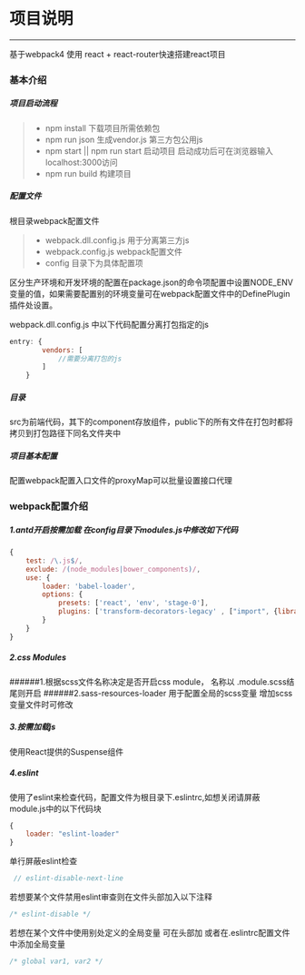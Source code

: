 # 项目说明
------
基于webpack4 使用 react + react-router快速搭建react项目

### 基本介绍

##### 项目启动流程
>* npm install 下载项目所需依赖包
>* npm run json 生成vendor.js 第三方包公用js
>* npm start || npm run start 启动项目 启动成功后可在浏览器输入 localhost:3000访问
>* npm run build 构建项目

##### 配置文件
根目录webpack配置文件
>* webpack.dll.config.js 用于分离第三方js
>* webpack.config.js webpack配置文件
>* config 目录下为具体配置项

区分生产环境和开发环境的配置在package.json的命令项配置中设置NODE_ENV变量的值，如果需要配置别的环境变量可在webpack配置文件中的DefinePlugin插件处设置。

webpack.dll.config.js 中以下代码配置分离打包指定的js
```javascript
entry: {
        vendors: [
            //需要分离打包的js
        ]
    }
```

##### 目录
src为前端代码，其下的component存放组件，public下的所有文件在打包时都将拷贝到打包路径下同名文件夹中


##### 项目基本配置
配置webpack配置入口文件的proxyMap可以批量设置接口代理


### webpack配置介绍

##### 1.antd开启按需加载 在config目录下modules.js中修改如下代码
```javascript
{
    test: /\.js$/,
    exclude: /(node_modules|bower_components)/,
    use: {
        loader: 'babel-loader',
        options: {
            presets: ['react', 'env', 'stage-0'],
            plugins: ['transform-decorators-legacy' , ["import", {libraryName: "antd", style: true}]]
        }
    }
}
```

##### 2.css Modules
######1.根据scss文件名称决定是否开启css module， 名称以 .module.scss结尾则开启
######2.sass-resources-loader 用于配置全局的scss变量 增加scss变量文件时可修改

##### 3.按需加载js
使用React提供的Suspense组件

##### 4.eslint
使用了eslint来检查代码，配置文件为根目录下.eslintrc,如想关闭请屏蔽module.js中的以下代码块
```javascript
{
    loader: "eslint-loader"
}
```
单行屏蔽eslint检查
```javascript
 // eslint-disable-next-line
```
若想要某个文件禁用eslint审查则在文件头部加入以下注释
```javascript
/* eslint-disable */
```
若想在某个文件中使用别处定义的全局变量 可在头部加 或者在.eslintrc配置文件中添加全局变量
```javascript
/* global var1, var2 */
```
